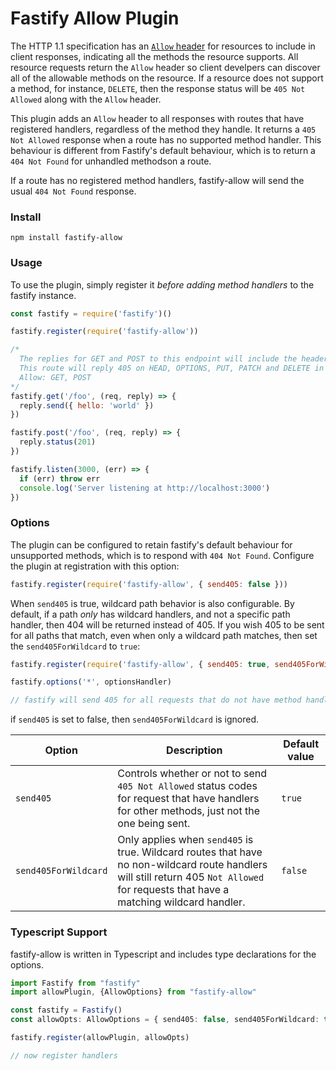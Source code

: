 # Fastify Allow Plugin
The HTTP 1.1 specification has an [`Allow` header](https://datatracker.ietf.org/doc/html/rfc7231#section-7.4.1) for resources to include in client responses, indicating all the methods the resource supports. All resource requests return the `Allow` header so client develpers can discover all of the allowable methods on the resource. If a resource does not support a method, for instance, `DELETE`, then the response status will be `405 Not Allowed` along with the `Allow` header.

This plugin adds an `Allow` header to all responses with routes that have registered handlers, regardless of the method they handle. It returns a `405 Not Allowed` response when a route has no supported method handler. This behaviour is different from Fastify's default behaviour, which is to return a `404 Not Found` for unhandled methodson a route.

If a route has no registered method handlers, fastify-allow will send the usual `404 Not Found` response.

### Install

```shell
npm install fastify-allow
```

### Usage
To use the plugin, simply register it _before adding method handlers_ to the fastify instance.

```js
const fastify = require('fastify')()

fastify.register(require('fastify-allow'))

/*
  The replies for GET and POST to this endpoint will include the header Allow: GET, POST
  This route will reply 405 on HEAD, OPTIONS, PUT, PATCH and DELETE in addition to the header
  Allow: GET, POST
*/
fastify.get('/foo', (req, reply) => {
  reply.send({ hello: 'world' })
})

fastify.post('/foo', (req, reply) => {
  reply.status(201)
})

fastify.listen(3000, (err) => {
  if (err) throw err
  console.log('Server listening at http://localhost:3000')
})
```

### Options
The plugin can be configured to retain fastify's default behaviour for unsupported methods, which is to respond with `404 Not Found`. Configure the plugin at registration with this option:

```js
fastify.register(require('fastify-allow', { send405: false }))
```

When `send405` is true, wildcard path behavior is also configurable. By default, if a path _only_ has wildcard handlers, and not a specific path handler, then 404 will be returned instead of 405. If you wish 405 to be sent for all paths that match, even when only a wildcard path matches, then set the `send405ForWildcard` to `true`:

```js
fastify.register(require('fastify-allow', { send405: true, send405ForWildcard: true }))

fastify.options('*', optionsHandler)

// fastify will send 405 for all requests that do not have method handlers as all paths match '*'
```

if `send405` is set to false, then `send405ForWildcard` is ignored.

| Option               | Description                                                  | Default value |
| -------------------- | ------------------------------------------------------------ | ------------- |
| `send405`            | Controls whether or not to send `405 Not Allowed` status codes for request that have handlers for other methods, just not the one being sent. | `true`        |
| `send405ForWildcard` | Only applies when `send405` is true. Wildcard routes that have no non-wildcard route handlers will still return 405 `Not Allowed` for requests that have a matching wildcard handler. | `false`       |



### Typescript Support

fastify-allow is written in Typescript and includes type declarations for the options.

```typescript
import Fastify from "fastify"
import allowPlugin, {AllowOptions} from "fastify-allow"

const fastify = Fastify()
const allowOpts: AllowOptions = { send405: false, send405ForWildcard: true }

fastify.register(allowPlugin, allowOpts)

// now register handlers
```